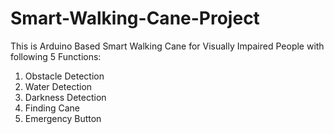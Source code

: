 # Smart-Walking-Cane-Project

This is Arduino Based Smart Walking Cane for Visually Impaired People with following 5 Functions:
1) Obstacle Detection
2) Water Detection
3) Darkness Detection
4) Finding Cane
5) Emergency Button
